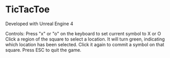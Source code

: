 # TicTacToe

Developed with Unreal Engine 4

Controls:
Press "x" or "o" on the keyboard to set current symbol to X or O
Click a region of the square to select a location. It will turn green, indicating which location has been selected. Click it again to commit a symbol on that square.
Press ESC to quit the game.
